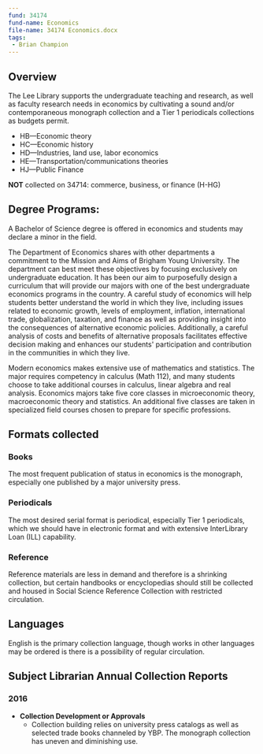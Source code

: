 ```yaml
---
fund: 34174
fund-name: Economics
file-name: 34174 Economics.docx
tags:
 - Brian Champion
---
```


## Overview

The Lee Library supports the undergraduate teaching and research, as well as faculty research needs in economics by cultivating a sound and/or contemporaneous monograph collection and a Tier 1 periodicals collections as budgets permit.

- HB—Economic theory
- HC—Economic history
- HD—Industries, land use, labor economics
- HE—Transportation/communications theories
- HJ—Public Finance

**NOT** collected on 34714: commerce, business, or finance (H-HG)

## Degree Programs:

A Bachelor of Science degree is offered in economics and students may declare a minor in the field.

The Department of Economics shares with other departments a commitment to the Mission and Aims of Brigham Young University. The department can best meet these objectives by focusing exclusively on undergraduate education. It has been our aim to purposefully design a curriculum that will provide our majors with one of the best undergraduate economics programs in the country. A careful study of economics will help students better understand the world in which they live, including issues related to economic growth, levels of employment, inflation, international trade, globalization, taxation, and finance as well as providing insight into the consequences of alternative economic policies. Additionally, a careful analysis of costs and benefits of alternative proposals facilitates effective decision making and enhances our students&#39; participation and contribution in the communities in which they live.

Modern economics makes extensive use of mathematics and statistics. The major requires competency in calculus (Math 112), and many students choose to take additional courses in calculus, linear algebra and real analysis. Economics majors take five core classes in microeconomic theory, macroeconomic theory and statistics. An additional five classes are taken in specialized field courses chosen to prepare for specific professions.

## Formats collected

### Books

The most frequent publication of status in economics is the monograph, especially one published by a major university press.

### Periodicals

The most desired serial format is periodical, especially Tier 1 periodicals, which we should have in electronic format and with extensive InterLibrary Loan (ILL) capability.

### Reference

Reference materials are less in demand and therefore is a shrinking collection, but certain handbooks or encyclopedias should still be collected and housed in Social Science Reference Collection with restricted circulation.

## Languages

English is the primary collection language, though works in other languages may be ordered is there is a possibility of regular circulation.

## Subject Librarian Annual Collection Reports

### 2016

- **Collection Development or Approvals**
    - Collection building relies on university press catalogs as well as selected trade books channeled by YBP. The monograph collection has uneven and diminishing use.
